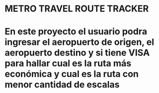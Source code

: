 <h1>METRO TRAVEL ROUTE TRACKER<h1>
En este proyecto el usuario podra ingresar el aeropuerto de origen, el aeropuerto destino y si tiene VISA para hallar cual es la ruta más económica y cual es la ruta con menor cantidad de escalas